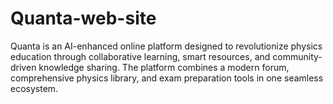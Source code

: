 # Quanta-web-site
Quanta is an AI-enhanced online platform designed to revolutionize physics education through collaborative learning, smart resources, and community-driven knowledge sharing. The platform combines a modern forum, comprehensive physics library, and exam preparation tools in one seamless ecosystem.
